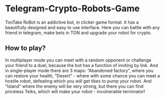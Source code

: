 # Telegram-Crypto-Robots-Game
TonTake RoBot is an addictive bot, in clicker game format. It has a beautifully designed and easy to use interface. Here you can battle with any friend in telegram, make bets in TON and upgrade your robot for crypto.


## How to play?
In multiplayer mode you can meet with a random opponent or challenge your friend to a duel, because the bot has a function of inviting by link. 
And in single-player mode there are 3 maps: “Abandoned factory”, where you can restore your health, “Desert” - where with some chance you can meet a hostile robot, defeating which you will get tikes to pump your robot.
And “Island” where the enemy will be very strong, but there you can find priceless Teiks, which will make your robot - invulnerable terminator!


